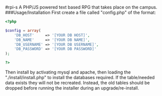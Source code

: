 #rpi-s
A PHP/JS powered text based RPG that takes place on the campus.
###Usage/Installation
First create a file called "config.php" of the format:
````php
<?php

$config = array(
    'DB_HOST'     => '[YOUR DB HOST]',
    'DB_NAME'	  => '[YOUR DB NAME]',
    'DB_USERNAME' => '[YOUR DB USERNAME]',
    'DB_PASSWORD' => '[YOUR DB PASSWORD]'
);

?>
````
Then install by activating mysql and apache, then loading the "./install/install.php" to install the databases required. If the table/needed data exists they will not be recreated. Instead, the old tables should be dropped before running the installer during an upgrade/re-install.
